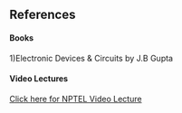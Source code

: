 ## References
#### Books
<p>1)Electronic Devices & Circuits by J.B Gupta </p>



#### Video Lectures
<p><a href="https://www.youtube.com/watch?v=yQQH-3eftIE" target="_blank">Click here for NPTEL Video Lecture</a></p>

